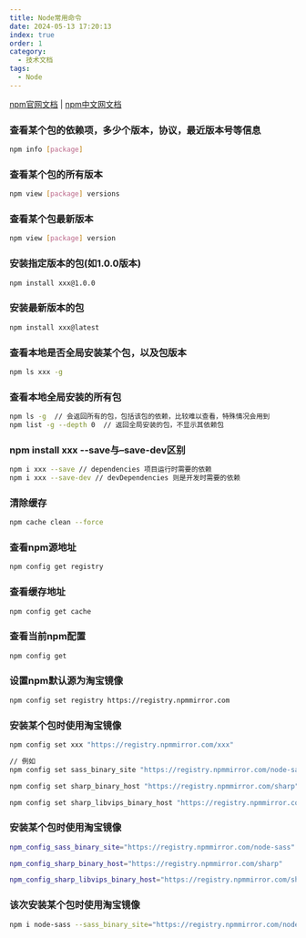 ```yaml
---
title: Node常用命令
date: 2024-05-13 17:20:13
index: true
order: 1
category:
  - 技术文档
tags:
  - Node
---
```


[npm官网文档](https://docs.npmjs.com/) | [npm中文网文档](https://npm.nodejs.cn/cli/v8/commands/npm)

### 查看某个包的依赖项，多少个版本，协议，最近版本号等信息
```bash
npm info [package]
```

### 查看某个包的所有版本
```bash
npm view [package] versions
```

### 查看某个包最新版本
```bash
npm view [package] version
```

### 安装指定版本的包(如1.0.0版本)
```bash
npm install xxx@1.0.0
```

### 安装最新版本的包
```bash
npm install xxx@latest
```

### 查看本地是否全局安装某个包，以及包版本
```bash
npm ls xxx -g
```

### 查看本地全局安装的所有包
```bash
npm ls -g  // 会返回所有的包，包括该包的依赖，比较难以查看，特殊情况会用到
npm list -g --depth 0  // 返回全局安装的包，不显示其依赖包
```

### npm install xxx --save与–save-dev区别
```bash
npm i xxx --save // dependencies 项目运行时需要的依赖
npm i xxx --save-dev // devDependencies 则是开发时需要的依赖
```

### 清除缓存
```bash
npm cache clean --force
```

### 查看npm源地址
```bash
npm config get registry
```

### 查看缓存地址
```bash
npm config get cache
```

### 查看当前npm配置
```bash
npm config get
```

### 设置npm默认源为淘宝镜像
```bash
npm config set registry https://registry.npmmirror.com
```

### 安装某个包时使用淘宝镜像
```bash
npm config set xxx "https://registry.npmmirror.com/xxx"

// 例如
npm config set sass_binary_site "https://registry.npmmirror.com/node-sass/"

npm config set sharp_binary_host "https://registry.npmmirror.com/sharp"

npm config set sharp_libvips_binary_host "https://registry.npmmirror.com/sharp-libvips"
```

### 安装某个包时使用淘宝镜像
```bash
npm_config_sass_binary_site="https://registry.npmmirror.com/node-sass"

npm_config_sharp_binary_host="https://registry.npmmirror.com/sharp"

npm_config_sharp_libvips_binary_host="https://registry.npmmirror.com/sharp-libvips"
```

### 该次安装某个包时使用淘宝镜像
```bash
npm i node-sass --sass_binary_site="https://registry.npmmirror.com/node-sass/"
```